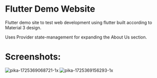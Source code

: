 # Flutter Demo Website

Flutter demo site to test web development using flutter built according to Material 3 design.

Uses Provider state-management for expanding the About Us section.

# Screenshots:
![pika-1725369068721-1x](https://github.com/user-attachments/assets/4970e08a-e065-4e13-bcaa-d1a224ecac8f)
![pika-1725369156293-1x](https://github.com/user-attachments/assets/eceba149-eddd-474c-bb7e-f68b34052f77)

